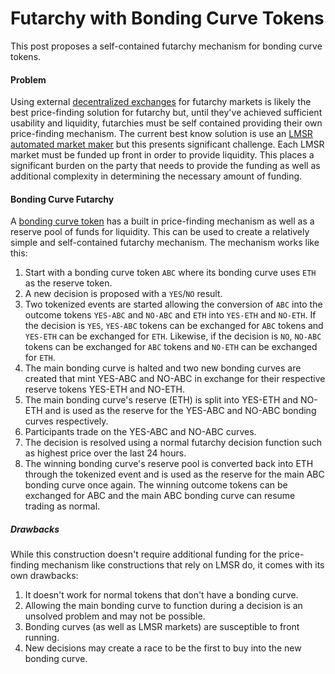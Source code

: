 # Futarchy with Bonding Curve Tokens

This post proposes a self-contained futarchy mechanism for bonding curve tokens.

#### Problem

Using external [decentralized exchanges](https://ethresear.ch/t/batch-auctions-with-uniform-clearing-price-on-plasma/2554) for futarchy markets is likely the best price-finding solution for futarchy but, until they've achieved sufficient usability and liquidity, futarchies must be self contained providing their own price-finding mechanism. The current best know solution is use an [LMSR](http://mason.gmu.edu/~rhanson/mktscore.pdf) [automated market maker](https://blog.gnosis.pm/radical-markets-for-elephants-a742916812db) but this presents significant challenge. Each LMSR market must be funded up front in order to provide liquidity. This places a significant burden on the party that needs to provide the funding as well as additional complexity in determining the necessary amount of funding.

#### Bonding Curve Futarchy

A [bonding curve token](https://medium.com/@justingoro/token-bonding-curves-explained-7a9332198e0e) has a built in price-finding mechanism as well as a reserve pool of funds for liquidity. This can be used to create a relatively simple and self-contained futarchy mechanism. The mechanism works like this:

1. Start with a bonding curve token `ABC` where its bonding curve uses `ETH` as the reserve token.
2. A new decision is proposed with a `YES`/`NO` result.
3. Two tokenized events are started allowing the conversion of `ABC` into the outcome tokens `YES-ABC` and `NO-ABC` and `ETH` into `YES-ETH` and `NO-ETH`. If the decision is `YES`, `YES-ABC` tokens can be exchanged for `ABC` tokens and `YES-ETH` can be exchanged for `ETH`. Likewise, if the decision is `NO`, `NO-ABC` tokens can be exchanged for `ABC` tokens and `NO-ETH` can be exchanged for `ETH`.
4. The main bonding curve is halted and two new bonding curves are created that mint YES-ABC and NO-ABC in exchange for their respective reserve tokens YES-ETH and NO-ETH.
5. The main bonding curve's reserve (ETH) is split into YES-ETH and NO-ETH and is used as the reserve for the YES-ABC and NO-ABC bonding curves respectively.
6. Participants trade on the YES-ABC and NO-ABC curves.
7. The decision is resolved using a normal futarchy decision function such as highest price over the last 24 hours.
8. The winning bonding curve's reserve pool is converted back into ETH through the tokenized event and is used as the reserve for the main ABC bonding curve once again. The winning outcome tokens can be exchanged for ABC and the main ABC bonding curve can resume trading as normal.

##### Drawbacks

While this construction doesn't require additional funding for the price-finding mechanism like constructions that rely on LMSR do, it comes with its own drawbacks:

1. It doesn't work for normal tokens that don't have a bonding curve.
2. Allowing the main bonding curve to function during a decision is an unsolved problem and may not be possible.
3. Bonding curves (as well as LMSR markets) are susceptible to front running.
4. New decisions may create a race to be the first to buy into the new bonding curve.
